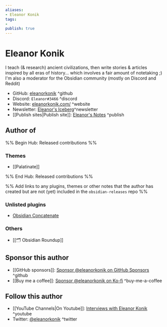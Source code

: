```yaml
---
aliases:
- Eleanor Konik
tags: 
- 
publish: true
---
```


# Eleanor Konik

I teach (& research) ancient civilizations, then write stories & articles inspired by all eras of history... which involves a fair amount of notetaking ;) I'm also a moderator for the Obsidian community (mostly on Discord and Reddit)

- GitHub: [eleanorkonik](https://github.com/eleanorkonik/) ^github
- Discord: `Eleanor#3466` ^discord
- Website: [eleanorkonik.com/](https://eleanorkonik.com/) ^website
- Newsletter: [Eleanor's Iceberg](http://newsletter.eleanorkonik.com/)^newsletter
- [[Publish sites|Publish site]]: [Eleanor's Notes](https://publish.obsidian.md/eleanorkonik/) ^publish

## Author of

%% Begin Hub: Released contributions %%


### Themes
- [[Palatinate]]

%% End Hub: Released contributions %%

%% Add links to any plugins, themes or other notes that the author has created but are not (yet) included in the `obsidian-releases` repo %%

### Unlisted plugins

- [Obsidian Concatenate](https://github.com/eleanorkonik/concatenate)

### Others

- [[🗂️ Obsidian Roundup]]

## Sponsor this author

- [[GitHub sponsors]]: [Sponsor @eleanorkonik on GitHub Sponsors](https://github.com/sponsors/eleanorkonik) ^github
- [[Buy me a coffee]]: [Sponsor @eleanorkonik on Ko-fi](https://ko-fi.com/eleanorkonik) ^buy-me-a-coffee


<!--
- [[Buy me a coffee]]: ^buy-me-a-coffee
- [[PayPal]]: ^paypal
- [[Patreon]]: ^patreon
-->


## Follow this author

- [[YouTube Channels|On Youtube]]: [Interviews with Eleanor Konik](https://www.youtube.com/playlist?list=PLGflcghBUIauy2We-93G3u8PQdx2DRSJi) ^youtube
- Twitter: [@eleanorkonik](https://twitter.com/EleanorKonik) ^twitter
